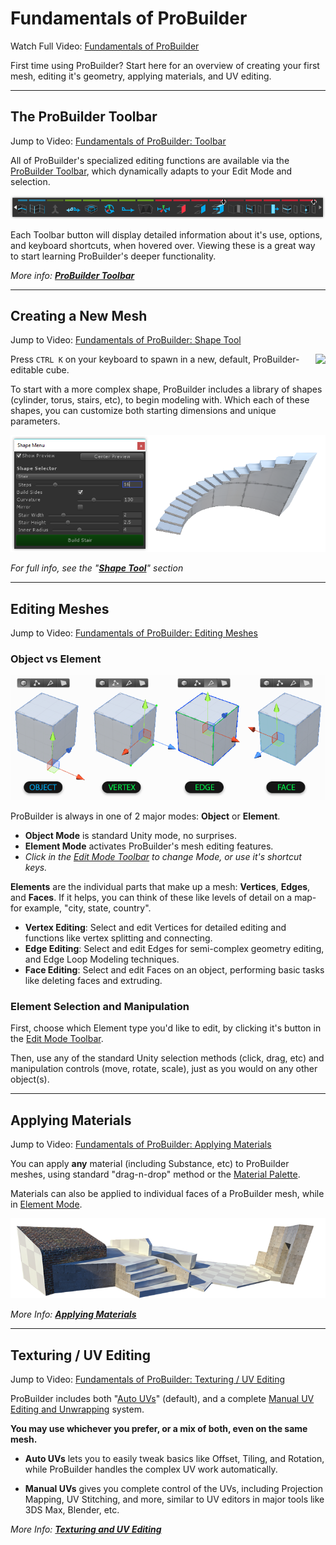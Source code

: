 # Fundamentals of ProBuilder

<div class="info-box warning">
Watch Full Video: <a href="@todo make vid and link to it here">Fundamentals of ProBuilder</a> 
</div>

First time using ProBuilder? Start here for an overview of creating your first mesh, editing it's geometry,
applying materials, and UV editing.

---

## The ProBuilder Toolbar

<div class="info-box warning">
Jump to Video: <a href="@todo link vid section">Fundamentals of ProBuilder: Toolbar</a>
</div> 

All of ProBuilder's specialized editing functions are available via the [ProBuilder Toolbar](@todo), which dynamically adapts to your Edit Mode and selection.

![Toolbar Example](../images/ProBuilderToolbar_GeoActionsArea.png "Toolbar Example")

Each Toolbar button will display detailed information about it's use, options, and keyboard shortcuts, when hovered over. Viewing these is a great way to start learning ProBuilder's deeper functionality.

*More info: [**ProBuilder Toolbar**](@todo)*

---

## Creating a New Mesh
<div class="info-box warning">
Jump to Video: <a href="@todo link vid section">Fundamentals of ProBuilder: Shape Tool</a>
</div>

<img src="../../images/Cube_120x120.png" align="right"> Press `CTRL K` on your keyboard to spawn in a new, default, ProBuilder-editable cube.

To start with a more complex shape, ProBuilder includes a library of shapes (cylinder, torus, stairs, etc), to begin modeling with. Which each of these shapes, you can customize both starting dimensions and unique parameters.

![Shape Tool Example](../images/Example_ShapeToolsWithCurvedStair.png)

*For full info, see the "[**Shape Tool**](@todo)" section* 

---

## Editing Meshes
<div class="info-box warning">
Jump to Video: <a href="@todo link vid section">Fundamentals of ProBuilder: Editing Meshes</a>
</div> 

### Object vs Element

![Editing Modes Example](ExampleImage_ObjectAndElementEditingModes.png "Editing Modes Example")

ProBuilder is always in one of 2 major modes: **Object** or **Element**.

* **Object Mode** is standard Unity mode, no surprises.
* **Element Mode** activates ProBuilder's mesh editing features.
* *Click in the [Edit Mode Toolbar](@todo) to change Mode, or use it's shortcut keys.*

**Elements** are the individual parts that make up a mesh: **Vertices**, **Edges**, and **Faces**. If it helps, you can think of these like levels of detail on a map- for example, "city, state, country".

* **Vertex Editing**: Select and edit Vertices for detailed editing and functions like vertex splitting and connecting.
* **Edge Editing**: Select and edit Edges for semi-complex geometry editing, and Edge Loop Modeling techniques.
* **Face Editing**: Select and edit Faces on an object, performing basic tasks like deleting faces and extruding.

### Element Selection and Manipulation

First, choose which Element type you'd like to edit, by clicking it's button in the [Edit Mode Toolbar](@todo).

Then, use any of the standard Unity selection methods (click, drag, etc) and manipulation controls (move, rotate, scale), just as you would on any other object(s).

---

## Applying Materials

<div class="info-box warning">
Jump to Video: <a href="@todo link vid section">Fundamentals of ProBuilder: Applying Materials</a>
</div>

You can apply **any** material (including Substance, etc) to ProBuilder meshes, using standard "drag-n-drop" method or the [Material Palette](@todo).

Materials can also be applied to individual faces of a ProBuilder mesh, while in [Element Mode](@todo).

![Materials Example](../images/Example_MaterialsOnLevel.png "Materials Example")

*More Info: [**Applying Materials**](@todo)*

---

## Texturing / UV Editing

<div class="info-box warning">
Jump to Video: <a href="@todo link vid section">Fundamentals of ProBuilder: Texturing / UV Editing</a>
</div>

ProBuilder includes both "[Auto UVs](@todo)" (default), and a complete [Manual UV Editing and Unwrapping](@todo) system.

**You may use whichever you prefer, or a mix of both, even on the same mesh.**

* **Auto UVs** lets you to easily tweak basics like Offset, Tiling, and Rotation, while ProBuilder handles the complex UV work automatically. 

* **Manual UVs** gives you complete control of the UVs, including Projection Mapping, UV Stitching, and more, similar to UV editors in major tools like 3DS Max, Blender, etc. 

*More Info: [**Texturing and UV Editing**](@todo)*

